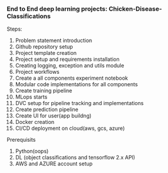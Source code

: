 ### End to End deep learning projects: Chicken-Disease-Classifications

Steps:

1. Problem statement introduction
2. Github repository setup
3. Project template creation
4. Project setup and requirements installation
5. Creating logging, exception and utils module
6. Project workflows
7. Create a all components experiment notebook
8. Modular code implementations for all components
9. Create training pipeline
10. MLops starts
11. DVC setup for pipeline tracking and implementations
12. Create prediction pipeline
13. Create UI for user(app buildng)
14. Docker creation
15. CI/CD deployment on cloud(aws, gcs, azure)


Prerequisits

1. Python(oops)
2. DL (object classifications and tensorflow 2.x API)
3. AWS and AZURE account setup

